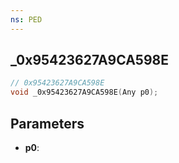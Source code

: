 ```yaml
---
ns: PED
---
```

## _0x95423627A9CA598E

```c
// 0x95423627A9CA598E
void _0x95423627A9CA598E(Any p0);
```

## Parameters
* **p0**:
